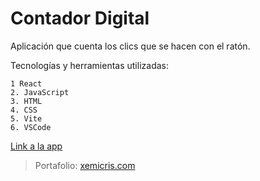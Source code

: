 # Contador Digital
  Aplicación que cuenta los clics que se hacen con el ratón.

  Tecnologías y herramientas utilizadas:
  
    1 React
    2. JavaScript
    3. HTML
    4. CSS
    5. Vite
    6. VSCode
  
  [Link a la app](https://xemicris.github.io/Contador-Digital/)
  
  >Portafolio: [xemicris.com](https://xemicris.com)
